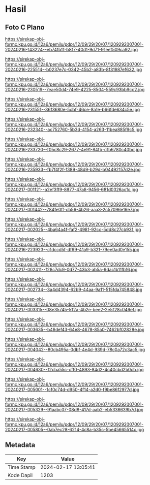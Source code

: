 # Hasil

## Foto C Plano

https://sirekap-obj-formc.kpu.go.id/12a6/pemilu/pdpr/12/09/29/20/07/1209292007001-20240216-143224--eb74fb11-b8f7-40d1-9d71-91eef509ca92.jpg

https://sirekap-obj-formc.kpu.go.id/12a6/pemilu/pdpr/12/09/29/20/07/1209292007001-20240216-225514--b0237e7c-0342-45b2-a83b-8f31987ef632.jpg

https://sirekap-obj-formc.kpu.go.id/12a6/pemilu/pdpr/12/09/29/20/07/1209292007001-20240216-230519--7eae50d4-74e9-4225-8504-559c93bb9cc2.jpg

https://sirekap-obj-formc.kpu.go.id/12a6/pemilu/pdpr/12/09/29/20/07/1209292007001-20240216-231551--36f3680e-5cbf-46ce-8a1e-b66fde634c5e.jpg

https://sirekap-obj-formc.kpu.go.id/12a6/pemilu/pdpr/12/09/29/20/07/1209292007001-20240216-232340--ac752760-5b3d-4154-a263-11bea885f9c5.jpg

https://sirekap-obj-formc.kpu.go.id/12a6/pemilu/pdpr/12/09/29/20/07/1209292007001-20240216-233720--f05c8c29-2677-4e91-84fb-c1b6780c40bd.jpg

https://sirekap-obj-formc.kpu.go.id/12a6/pemilu/pdpr/12/09/29/20/07/1209292007001-20240216-235933--fb7f4f2f-f389-48d9-b29d-b04492157d2e.jpg

https://sirekap-obj-formc.kpu.go.id/12a6/pemilu/pdpr/12/09/29/20/07/1209292007001-20240217-001121--a2ef3ff9-8877-47a8-9456-681d0326ac1c.jpg

https://sirekap-obj-formc.kpu.go.id/12a6/pemilu/pdpr/12/09/29/20/07/1209292007001-20240217-001442--784fe0ff-cb56-4b26-aaa3-2c57096e16e7.jpg

https://sirekap-obj-formc.kpu.go.id/12a6/pemilu/pdpr/12/09/29/20/07/1209292007001-20240217-002025--4ba64a4f-faf2-4981-92cc-5dd8c27cb931.jpg

https://sirekap-obj-formc.kpu.go.id/12a6/pemilu/pdpr/12/09/29/20/07/1209292007001-20240216-223923--c1dccd5f-df69-41a9-b321-79ee0ad0e155.jpg

https://sirekap-obj-formc.kpu.go.id/12a6/pemilu/pdpr/12/09/29/20/07/1209292007001-20240217-002411--f28c7dc9-0d77-43b3-ab5a-9dac1b11fb16.jpg

https://sirekap-obj-formc.kpu.go.id/12a6/pemilu/pdpr/12/09/29/20/07/1209292007001-20240217-002734--3a4d4394-62b9-44aa-9a11-515fda745848.jpg

https://sirekap-obj-formc.kpu.go.id/12a6/pemilu/pdpr/12/09/29/20/07/1209292007001-20240217-003315--08e35745-512a-4b2e-bee2-2e5128c046ef.jpg

https://sirekap-obj-formc.kpu.go.id/12a6/pemilu/pdpr/12/09/29/20/07/1209292007001-20240217-003635--b49def43-64e8-4678-85a0-7462bf02828e.jpg

https://sirekap-obj-formc.kpu.go.id/12a6/pemilu/pdpr/12/09/29/20/07/1209292007001-20240217-004042--80cb495a-0dbf-4e4d-939d-78c0a72c3ac5.jpg

https://sirekap-obj-formc.kpu.go.id/12a6/pemilu/pdpr/12/09/29/20/07/1209292007001-20240217-004630--f2cba55c-cff0-4893-84d2-4c40cbd2b0cb.jpg

https://sirekap-obj-formc.kpu.go.id/12a6/pemilu/pdpr/12/09/29/20/07/1209292007001-20240217-005001--1cf0c74d-d950-4f14-a2d0-f9be86f2977d.jpg

https://sirekap-obj-formc.kpu.go.id/12a6/pemilu/pdpr/12/09/29/20/07/1209292007001-20240217-005329--91aabc07-08d8-417d-aab2-eb5336639b7d.jpg

https://sirekap-obj-formc.kpu.go.id/12a6/pemilu/pdpr/12/09/29/20/07/1209292007001-20240217-005805--0ab7ec28-6214-4c8a-b35c-5be45665514c.jpg


## Metadata

| Key        | Value               |
| ---------- | ------------------- |
| Time Stamp | 2024-02-17 13:05:41 |
| Kode Dapil | 1203                |



